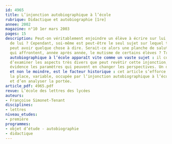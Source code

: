 ```yaml
---
id: 4965
title: L’injonction autobiographique à l’école
rubrique: Didactique et autobiographie [1re]
annee: 2002
magazine: n°10 1er mars 2003
pages: 15
description: Peut-on véritablement enjoindre un élève à écrire sur lui, à écrire
  de lui ? Cependant, soi-même est peut-être le seul sujet sur lequel tout un chacun
  peut avoir quelque chose à dire. Serait-ce alors une planche de salut pour des enseignants
  qui affrontent, année après année, le mutisme de certains élèves ? Traiter de l’injonction
  autobiographique à l’école apparaît vite comme un vaste sujet : il convient donc
  d’examiner les aspects très divers que peut revêtir cette injonction, mettre en
  évidence les paramètres qui peuvent en changer les perspectives. Un de ces paramètres,
  et non le moindre, est le facteur historique : cet article s’efforce donc de mesurer
  la place, variable, occupée par l’injonction autobiographique à l’école depuis 1880
  et d’en analyser la portée.
article_pdf: 4965.pdf
revue: L’école des lettres des lycées
auteurs:
- Françoise Simonet-Tenant
disciplines:
- lettres
niveau_etudes:
- première
programmes:
- objet d’étude - autobiographie
- didactique
---
```

